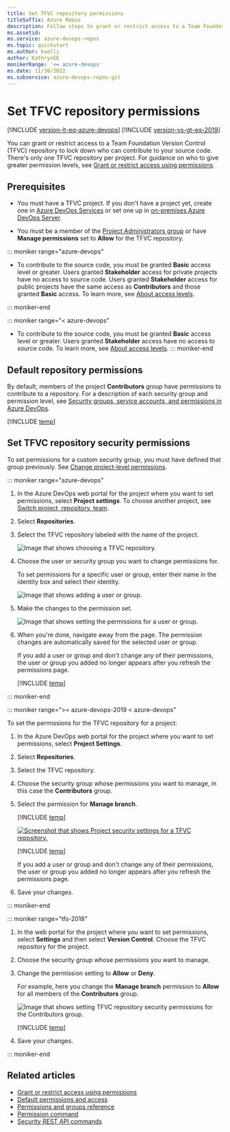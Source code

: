 ```yaml
---
title: Set TFVC repository permissions
titleSuffix: Azure Repos
description: Follow steps to grant or restrict access to a Team Foundation Version Control (TFVC) repository feature or function.
ms.assetid:  
ms.service: azure-devops-repos
ms.topic: quickstart
ms.author: kaelli
author: KathrynEE
monikerRange: '<= azure-devops'
ms.date: 11/30/2022
ms.subservice: azure-devops-repos-git
---
```



# Set TFVC repository permissions 

[!INCLUDE [version-lt-eq-azure-devops](../../includes/version-lt-eq-azure-devops.md)]
[!INCLUDE [version-vs-gt-eq-2019](../../includes/version-vs-gt-eq-2019.md)]

You can grant or restrict access to a Team Foundation Version Control (TFVC) repository to lock down who can contribute to your source code. There's only one TFVC repository per project. For guidance on who to give greater permission levels, see [Grant or restrict access using permissions](../../organizations/security/restrict-access.md).

## Prerequisites

- You must have a TFVC project. If you don't have a project yet, create one in [Azure DevOps Services](../../user-guide/sign-up-invite-teammates.md) or set one up in [on-premises Azure DevOps Server](../../organizations/projects/create-project.md).

- You must be a member of the [Project Administrators group](../../organizations/security/change-project-level-permissions.md) or have **Manage permissions** set to **Allow** for the TFVC repository.

::: moniker range="azure-devops"

- To contribute to the source code, you must be granted **Basic** access level or greater. Users granted **Stakeholder** access for private projects have no access to source code. Users granted **Stakeholder** access for public projects have the same access as **Contributors** and those granted **Basic** access. To learn more, see [About access levels](../../organizations/security/access-levels.md).

::: moniker-end

::: moniker range="< azure-devops"

- To contribute to the source code, you must be granted **Basic** access level or greater. Users granted **Stakeholder** access have no access to source code. To learn more, see [About access levels](../../organizations/security/access-levels.md).
::: moniker-end 

## Default repository permissions  

By default, members of the project **Contributors** group have permissions to contribute to a repository. For a description of each security group and permission level, see [Security groups, service accounts, and permissions in Azure DevOps](../../organizations/security/permissions.md).

[!INCLUDE [temp](../../organizations/security/includes/code-tfvc.md)]

<a id="tfvc-repository">  </a>
## Set TFVC repository security permissions

To set permissions for a custom security group, you must have defined that group previously. See [Change project-level permissions](../../organizations/security/change-project-level-permissions.md).

::: moniker range="azure-devops"

1. In the Azure DevOps web portal for the project where you want to set permissions, select **Project settings**. To choose another project, see [Switch project, repository, team](../../project/navigation/go-to-project-repo.md).

1. Select **Repositories**.

1. Select the TFVC repository labeled with the name of the project.

   ![Image that shows choosing a TFVC repository.](media/tfvc-permissions/open-tfvc-repositories-security-s185.png)

1. Choose the user or security group you want to change permissions for. 

   To set permissions for a specific user or group, enter their name in the identity box and select their identity. 

   ![Image that shows adding a user or group.](media/tfvc-permissions/add-user-group.png)  

1. Make the changes to the permission set. 

   ![Image that shows setting the permissions for a user or group.](media/tfvc-permissions/set-tfvc-permissions.png)  

1. When you're done, navigate away from the page. The permission changes are automatically saved for the selected user or group.

   If you add a user or group and don't change any of their permissions, the user or group you added no longer appears after you refresh the permissions page.

   [!INCLUDE [temp](../../includes/ability-to-find-user-once-added.md)]

::: moniker-end    


::: moniker range=">= azure-devops-2019 < azure-devops"

To set the permissions for the TFVC repository for a project:

1. In the Azure DevOps web portal for the project where you want to set permissions, select **Project Settings**.

1. Select **Repositories**.

1. Select the TFVC repository.

1. Choose the security group whose permissions you want to manage, in this case the **Contributors** group. 

1. Select the permission for **Manage branch**.

   [!INCLUDE [temp](../../includes/lightbox-image.md)] 

   [![Screenshot that shows Project security settings for a TFVC repository.](media/tfvc-permissions/open-tfvc-repository-security-vert.png)](media/tfvc-permissions/open-tfvc-repository-security-vert.png#lightbox) 

   [!INCLUDE [temp](../../includes/ability-to-find-user-once-added.md)]

   If you add a user or group and don't change any of their permissions, the user or group you added no longer appears after you refresh the permissions page.

1. Save your changes.  

::: moniker-end    

::: moniker range="tfs-2018"

1. In the web portal for the project where you want to set permissions, select **Settings** and then select **Version Control**. Choose the TFVC repository for the project.

1. Choose the security group whose permissions you want to manage.

1. Change the permission setting to **Allow** or **Deny**. 

   For example, here you change the **Manage branch** permission to **Allow** for all members of the **Contributors** group. 

   ![Image that shows setting TFVC repository security permissions for the Contributors group.](media/tfvc-permissions/set-repo-tfvc-permissions.png)  

   [!INCLUDE [temp](../../includes/ability-to-find-user-once-added.md)]

1. Save your changes. 

::: moniker-end

## Related articles

- [Grant or restrict access using permissions](../../organizations/security/restrict-access.md)
- [Default permissions and access](../../organizations/security/permissions-access.md) 
- [Permissions and groups reference](../../organizations/security/permissions.md)  
- [Permission command](permission-command.md)
- [Security REST API commands](/rest/api/azure/devops/security)

